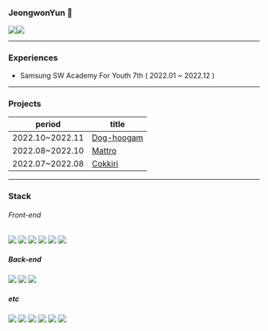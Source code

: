 ### JeongwonYun 👋

<a href="https://gentle-aerosteon-c77.notion.site/bfd78af94c864a09acb380f81da770e8"><img src="https://img.shields.io/badge/portfolio-gray"/></a><a href="https://velog.io/@yunjwon"><img src="https://img.shields.io/badge/blog-green"/></a>

<hr />

### Experiences
- Samsung SW Academy For Youth 7th ( 2022.01 ~ 2022.12 )

<hr />

### Projects

|period|title|
|---|---|
|2022.10~2022.11|[Dog-hoogam]|
|2022.08~2022.10|[Mattro]|
|2022.07~2022.08|[Cokkiri]|

[Dog-hoogam]: https://github.com/yunjeongwon/dog-hoogam
[Mattro]: https://github.com/yunjeongwon/mattro
[Cokkiri]: https://github.com/yunjeongwon/cokkiri

<hr />

### Stack

###### Front-end
<img src="https://img.shields.io/badge/JavaScript-F7DF1E?style=for-the-badge&logo=JavaScript&logoColor=white"/> <img src="https://img.shields.io/badge/TypeScript-3178C6?style=for-the-badge&logo=TypeScript&logoColor=white"> <img src="https://img.shields.io/badge/React-61DAFB?style=for-the-badge&logo=React&logoColor=white">
<img src="https://img.shields.io/badge/Next.js-000000?style=for-the-badge&logo=Next.js&logoColor=white"> <img src="https://img.shields.io/badge/Vue.js-4FC08D?style=for-the-badge&logo=Vue.js&logoColor=white"> <img src="https://img.shields.io/badge/Sass-CC6699?style=for-the-badge&logo=Sass&logoColor=white">

##### Back-end
<img src="https://img.shields.io/badge/Node.js-339933?style=for-the-badge&logo=Node.js&logoColor=white"> <img src="https://img.shields.io/badge/Python-3776AB?style=for-the-badge&logo=Python&logoColor=white"> <img src="https://img.shields.io/badge/Django-092E20?style=for-the-badge&logo=Django&logoColor=white">

##### etc
<img src="https://img.shields.io/badge/GitHub-181717?style=for-the-badge&logo=GitHub&logoColor=white"/> <img src="https://img.shields.io/badge/GitLab-FC6D26?style=for-the-badge&logo=GitLab&logoColor=white"/> <img src="https://img.shields.io/badge/Jira-0052CC?style=for-the-badge&logo=Jira&logoColor=white"/> <img src="https://img.shields.io/badge/Jenkins-D24939?style=for-the-badge&logo=Jenkins&logoColor=white"/> <img src="https://img.shields.io/badge/Docker-2496ED?style=for-the-badge&logo=Docker&logoColor=white"/> <img src="https://img.shields.io/badge/NGINX-009639?style=for-the-badge&logo=NGINX&logoColor=white"/>


